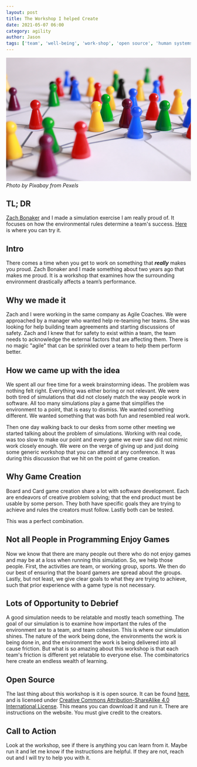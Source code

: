 ```yaml
---
layout: post
title: The Workshop I helped Create
date: 2021-05-07 06:00
category: agility
author: Jason
tags: ['team', 'well-being', 'work-shop', 'open source', 'human systems']
---
```


![Pawns of a Game](/assets/img/posts/2021/05/pexels-pixabay-163064.jpg)
_Photo by Pixabay from Pexels_

## TL; DR

[Zach Bonaker](https://agileoutloud.wordpress.com) and I made a simulation exercise I am really proud of. It focuses on how the environmental rules determine a team's success. [Here](https://github.com/jason-kerney/TeamEnvironmentBoardGameWorkShop "Board Game Workshop") is where you can try it.

## Intro

There comes a time when you get to work on something that _**really**_ makes you proud. Zach Bonaker and I made something about two years ago that makes me proud. It is a workshop that examines how the surrounding environment drastically affects a team’s performance.

## Why we made it

Zach and I were working in the same company as Agile Coaches. We were approached by a manager who wanted help re-teaming her teams. She was looking for help building team agreements and starting discussions of safety. Zach and I knew that for safety to exist within a team, the team needs to acknowledge the external factors that are affecting them. There is no magic "agile" that can be sprinkled over a team to help them perform better.

## How we came up with the idea

We spent all our free time for a week brainstorming ideas. The problem was nothing felt right. Everything was either boring or not relevant. We were both tired of simulations that did not closely match the way people work in software. All too many simulations play a game that simplifies the environment to a point, that is easy to dismiss. We wanted something different. We wanted something that was both fun and resembled real work.

Then one day walking back to our desks from some other meeting we started talking about the problem of simulations. Working with real code, was too slow to make our point and every game we ever saw did not mimic work closely enough. We were on the verge of giving up and just doing some generic workshop that you can attend at any conference. It was during this discussion that we hit on the point of game creation.

## Why Game Creation

Board and Card game creation share a lot with software development. Each are endeavors of creative problem solving; that the end product must be usable by some person. They both have specific goals they are trying to achieve and rules the creators must follow. Lastly both can be tested.

This was a perfect combination.

## Not all People in Programming Enjoy Games

Now we know that there are many people out there who do not enjoy games and may be at a loss when running this simulation. So, we help those people. First, the activities are team, or working group, sports. We then do our best of ensuring that the board gamers are spread about the groups. Lastly, but not least, we give clear goals to what they are trying to achieve, such that prior experience with a game type is not necessary.

## Lots of Opportunity to Debrief

A good simulation needs to be relatable and mostly teach something. The goal of our simulation is to examine how important the rules of the environment are to a team, and team cohesion. This is where our simulation shines. The nature of the work being done, the environments the work is being done in, and the environment the work is being delivered into all cause friction. But what is so amazing about this workshop is that each team's friction is different yet relatable to everyone else. The combinatorics here create an endless wealth of learning.

## Open Source

The last thing about this workshop is it is open source. It can be found [here](https://github.com/jason-kerney/TeamEnvironmentBoardGameWorkShop "Board Game Workshop"), and is licensed under [Creative Commons Attribution-ShareAlike 4.0 International License](https://creativecommons.org/licenses/by-sa/4.0/). This means you can download it and run it. There are instructions on the website. You must give credit to the creators.

## Call to Action

Look at the workshop, see if there is anything you can learn from it. Maybe run it and let me know if the instructions are helpful. If they are not, reach out and I will try to help you with it.
